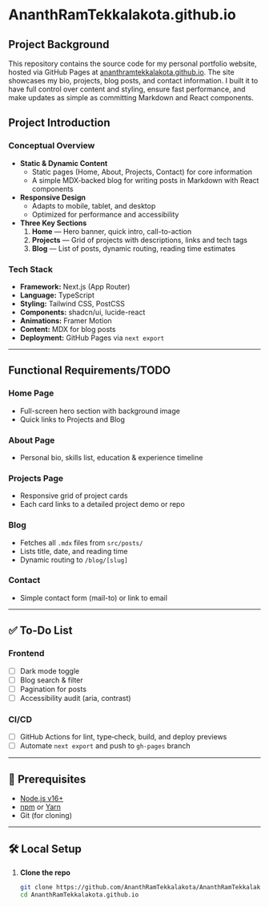 # AnanthRamTekkalakota.github.io


## Project Background

This repository contains the source code for my personal portfolio website, hosted via GitHub Pages at [ananthramtekkalakota.github.io](https://ananthramtekkalakota.github.io). The site showcases my bio, projects, blog posts, and contact information. I built it to have full control over content and styling, ensure fast performance, and make updates as simple as committing Markdown and React components.

## Project Introduction

### Conceptual Overview

- **Static & Dynamic Content**  
  - Static pages (Home, About, Projects, Contact) for core information  
  - A simple MDX‐backed blog for writing posts in Markdown with React components  
- **Responsive Design**  
  - Adapts to mobile, tablet, and desktop  
  - Optimized for performance and accessibility  
- **Three Key Sections**  
  1. **Home** — Hero banner, quick intro, call-to-action  
  2. **Projects** — Grid of projects with descriptions, links and tech tags  
  3. **Blog** — List of posts, dynamic routing, reading time estimates  

### Tech Stack

- **Framework:** Next.js (App Router)  
- **Language:** TypeScript  
- **Styling:** Tailwind CSS, PostCSS  
- **Components:** shadcn/ui, lucide-react  
- **Animations:** Framer Motion  
- **Content:** MDX for blog posts  
- **Deployment:** GitHub Pages via `next export`  

---

## Functional Requirements/TODO

### Home Page

- Full-screen hero section with background image  
- Quick links to Projects and Blog  

### About Page

- Personal bio, skills list, education & experience timeline  

### Projects Page

- Responsive grid of project cards  
- Each card links to a detailed project demo or repo  

### Blog

- Fetches all `.mdx` files from `src/posts/`  
- Lists title, date, and reading time  
- Dynamic routing to `/blog/[slug]`  

### Contact

- Simple contact form (mail-to) or link to email  

---

## ✅ To-Do List

### Frontend

- [ ] Dark mode toggle  
- [ ] Blog search & filter  
- [ ] Pagination for posts  
- [ ] Accessibility audit (aria, contrast)  

### CI/CD

- [ ] GitHub Actions for lint, type‐check, build, and deploy previews  
- [ ] Automate `next export` and push to `gh-pages` branch  

---

## 🔗 Prerequisites

- [Node.js v16+](https://nodejs.org/)  
- [npm](https://npmjs.com/) or [Yarn](https://yarnpkg.com/)  
- Git (for cloning)  

---

## 🛠️ Local Setup

1. **Clone the repo**  
   ```bash
   git clone https://github.com/AnanthRamTekkalakota/AnanthRamTekkalakota.github.io.git
   cd AnanthRamTekkalakota.github.io
